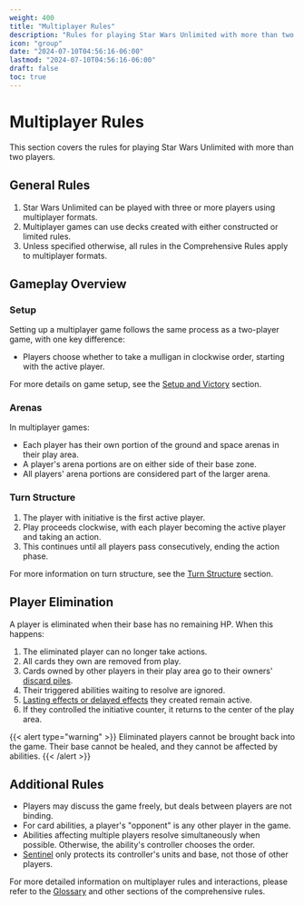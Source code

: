 ```yaml
---
weight: 400
title: "Multiplayer Rules"
description: "Rules for playing Star Wars Unlimited with more than two players"
icon: "group"
date: "2024-07-10T04:56:16-06:00"
lastmod: "2024-07-10T04:56:16-06:00"
draft: false
toc: true
---
```


# Multiplayer Rules

This section covers the rules for playing Star Wars Unlimited with more than two players.

## General Rules

1. Star Wars Unlimited can be played with three or more players using multiplayer formats.
2. Multiplayer games can use decks created with either constructed or limited rules.
3. Unless specified otherwise, all rules in the Comprehensive Rules apply to multiplayer formats.

## Gameplay Overview

### Setup

Setting up a multiplayer game follows the same process as a two-player game, with one key difference:

- Players choose whether to take a mulligan in clockwise order, starting with the active player.

For more details on game setup, see the [Setup and Victory](setup-and-victory.md) section.

### Arenas

In multiplayer games:

- Each player has their own portion of the ground and space arenas in their play area.
- A player's arena portions are on either side of their base zone.
- All players' arena portions are considered part of the larger arena.

### Turn Structure

1. The player with initiative is the first active player.
2. Play proceeds clockwise, with each player becoming the active player and taking an action.
3. This continues until all players pass consecutively, ending the action phase.

For more information on turn structure, see the [Turn Structure](turn-structure.md) section.

## Player Elimination

A player is eliminated when their base has no remaining HP. When this happens:

1. The eliminated player can no longer take actions.
2. All cards they own are removed from play.
3. Cards owned by other players in their play area go to their owners' [discard piles](game-zones.md#discard-pile).
4. Their triggered abilities waiting to resolve are ignored.
5. [Lasting effects or delayed effects](abilities-and-effects.md#3-effects) they created remain active.
6. If they controlled the initiative counter, it returns to the center of the play area.

{{< alert type="warning" >}}
Eliminated players cannot be brought back into the game. Their base cannot be healed, and they cannot be affected by abilities.
{{< /alert >}}

## Additional Rules

- Players may discuss the game freely, but deals between players are not binding.
- For card abilities, a player's "opponent" is any other player in the game.
- Abilities affecting multiple players resolve simultaneously when possible. Otherwise, the ability's controller chooses the order.
- [Sentinel](keywords.md#sentinel) only protects its controller's units and base, not those of other players.

For more detailed information on multiplayer rules and interactions, please refer to the [Glossary](glossary.md) and other sections of the comprehensive rules.